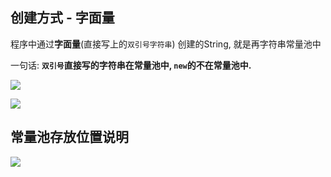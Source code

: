 ## 创建方式 - 字面量

程序中通过**字面量**(直接写上的`双引号字符串`) 创建的String,    就是再字符串常量池中

一句话:  **`双引号`直接写的字符串在常量池中, `new`的不在常量池中.**



![](https://pic3.superbed.cn/item/5e00233f76085c328995a683.jpg)



![](https://pic.superbed.cn/item/5e128d3b76085c3289f9cf48.jpg)



## 常量池存放位置说明  

![](https://pic.superbed.cn/item/5e128ed376085c3289f9fbd1.jpg)






























